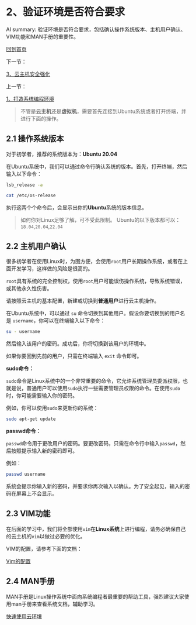 # 2、验证环境是否符合要求

AI summary: 验证环境是否符合要求，包括确认操作系统版本、主机用户确认、VIM功能和MAN手册的重要性。

[回到首页](https://www.notion.so/22960bcff7024287bda3c1f6dc3a46bc?pvs=21)

下一节：

[3、云主机安全强化](https://www.notion.so/3-58735c469acb4a48a8c90dbd2e9b1339?pvs=21) 

上一节：

[1、打造系统编程环境](https://www.notion.so/1-03eb051e8db84512a1422cd8d5dd3ad7?pvs=21) 

> 不管是**云主机**还是**虚拟机**，需要首先连接到Ubuntu系统或者打开终端，并进行下面的操作。
> 

## 2.1 操作系统版本

对于初学者，推荐的系统版本为：**Ubuntu 20.04**

在Ubuntu系统中，我们可以通过命令行确认系统的版本。首先，打开终端，然后输入以下命令：

```bash
lsb_release -a

cat /etc/os-release
```

执行这两个个命令后，会显示出你的**Ubuntu**系统的版本信息。

> 如何你对Linux足够了解，可不受此限制。
Ubuntu的以下版本都可以：`18.04`,`20.04`,`22.04`
> 

## 2.2 主机用户确认

很多初学者在使用Linux时，为图方便，会使用`root`用户长期操作系统，或者在上面开发学习，这样做的风险是很高的。

`root`具有系统的完全控制权，使用`root`用户可能误伤操作系统，导致系统错误，或其他永久性伤害。

请按照云主机的基本配置，新建或切换到**普通用户**进行云主机操作。

在Ubuntu系统中，可以通过 `su` 命令切换到其他用户。假设你要切换到的用户名是 `username`，你可以在终端输入以下命令：

```bash
su - username
```

然后输入该用户的密码。成功后，你将切换到该用户的环境中。

如果你要回到先前的用户，只需在终端输入 `exit` 命令即可。

**sudo命令：**

`sudo`命令是Linux系统中的一个非常重要的命令，它允许系统管理员委派权限，也就是说，普通用户可以使用`sudo`执行一些需要管理员权限的命令。在使用`sudo`时，你可能需要输入你的密码。

例如，你可以使用`sudo`来更新你的系统：

```bash
sudo apt-get update
```

**passwd命令：**

`passwd`命令用于更改用户的密码。要更改密码，只需在命令行中输入`passwd`，然后按照提示输入新的密码即可。

例如：

```bash
passwd username
```

系统会提示你输入新的密码，并要求你再次输入以确认。为了安全起见，输入的密码在屏幕上不会显示。

## 2.3 VIM功能

在后面的学习中，我们将全部使用`vim`在**Linux系统**上进行编程，请务必确保自己的云主机的`vim`以做过必要的优化。

VIM的配置，请参考下面的文档：

[Vim的配置](https://www.notion.so/Vim-df538ebfd7744ef8ae5b6c27e3611522?pvs=21) 

## 2.4 MAN手册

MAN手册是Linux操作系统中面向系统编程者最重要的帮助工具，强烈建议大家使用man手册来查看系统文档，辅助学习。

[快速使用云环境](https://www.notion.so/6f6f7dcad2994872bad29e27e33860d7?pvs=21)